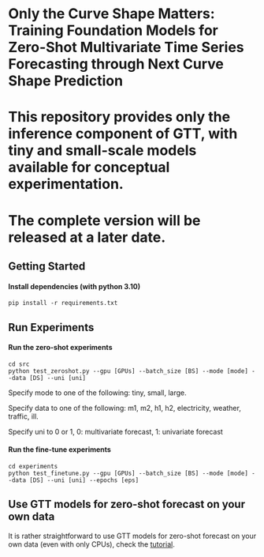 # Only the Curve Shape Matters: Training Foundation Models for Zero-Shot Multivariate Time Series Forecasting through Next Curve Shape Prediction

# This repository provides only the inference component of GTT, with tiny and small-scale models available for conceptual experimentation.
# The complete version will be released at a later date.

## Getting Started

#### Install dependencies (with python 3.10) 

```shell
pip install -r requirements.txt
```

## Run Experiments

#### Run the zero-shot experiments

```shell
cd src
python test_zeroshot.py --gpu [GPUs] --batch_size [BS] --mode [mode] --data [DS] --uni [uni]
```
Specify mode to one of the following: tiny, small, large.

Specify data to one of the following: m1, m2, h1, h2, electricity, weather, traffic, ill.

Specify uni to 0 or 1, 0: multivariate forecast, 1: univariate forecast

#### Run the fine-tune experiments

```shell
cd experiments
python test_finetune.py --gpu [GPUs] --batch_size [BS] --mode [mode] --data [DS] --uni [uni] --epochs [eps]
```

## Use GTT models for zero-shot forecast on your own data

It is rather straightforward to use GTT models for zero-shot forecast on your own data (even with only CPUs), check the [tutorial](./tutorial.ipynb).
